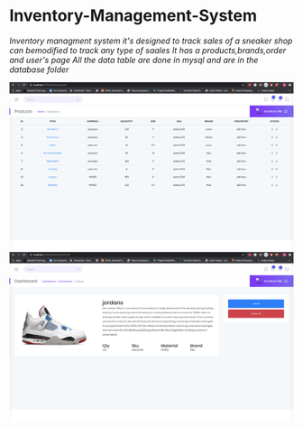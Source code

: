 # Inventory-Management-System
_Inventory managment system it's designed to track sales of a sneaker shop can bemodified to track any type of saales_
_It has a products,brands,order and user's page_
_All the data table are done in mysql and are in the database folder_


![ims.png](ims.png)
![ims_1.png](ims_1.png)



